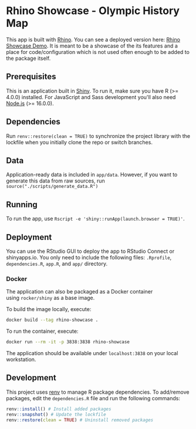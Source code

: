 # Rhino Showcase - Olympic History Map
This app is built with [Rhino](https://github.com/Appsilon/rhino).
You can see a deployed version here: 
[Rhino Showcase Demo](https://demo.prod.appsilon.ai/rhino-showcase-olympic-history-map/).
It is meant to be a showcase of the its features
and a place for code/configuration which is not used often enough to be added to the package itself.

## Prerequisites
This is an application built in [Shiny](https://shiny.rstudio.com/).
To run it, make sure you have R (>= 4.0.0) installed.
For JavaScript and Sass development you'll also need
[Node.js](https://nodejs.org/en/download/) (>= 16.0.0).

## Dependencies
Run `renv::restore(clean = TRUE)` to synchronize the project library with the lockfile
when you initially clone the repo or switch branches.

## Data
Application-ready data is included in `app/data`.
However, if you want to generate this data from raw sources, run `source("./scripts/generate_data.R")`

## Running
To run the app, use `Rscript -e 'shiny::runApp(launch.browser = TRUE)'`.

## Deployment
You can use the RStudio GUI to deploy the app to RStudio Connect or shinyapps.io.
You only need to include the following files:
`.Rprofile`, `dependencies.R`, `app.R`, and `app/` directory.

### Docker
The application can also be packaged as a Docker container using `rocker/shiny` as a
base image.

To build the image locally, execute:
```bash
docker build --tag rhino-showcase .
```

To run the container, execute:
```bash
docker run --rm -it -p 3838:3838 rhino-showcase
```

The application should be available under `localhost:3838` on your local
workstation.

## Development
This project uses [renv](https://rstudio.github.io/renv/) to manage R package dependencies.
To add/remove packages, edit the `dependencies.R` file and run the following commands:
```r
renv::install() # Install added packages
renv::snapshot() # Update the lockfile
renv::restore(clean = TRUE) # Uninstall removed packages
```
